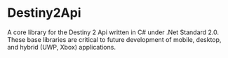 # Destiny2Api
A core library for the Destiny 2 Api written in C# under .Net Standard 2.0. These base libraries are critical to future development of mobile, desktop, and hybrid (UWP, Xbox) applications.
